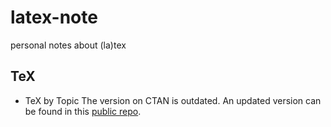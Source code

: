 # latex-note
personal notes about (la)tex

## TeX

- TeX by Topic
  The version on CTAN is outdated. An updated version can be found in this [public repo](https://bitbucket.org/VictorEijkhout/tex-by-topic).